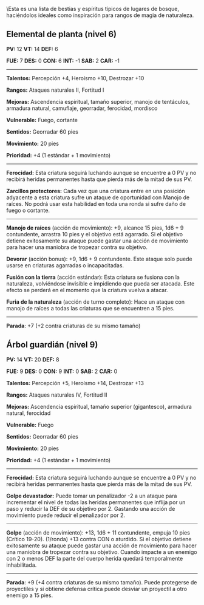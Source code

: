 

\Esta es una lista de bestias y espíritus típicos de lugares de bosque, haciéndolos ideales como inspiración para rangos de magia de naturaleza.

## Elemental de planta (nivel 6)

**PV:** 12			**VT:** 14	 		**DEF:** 6

**FUE:** 7 	**DES:** 0	**CON:** 6	**INT:** -1	**SAB:** 2	**CAR:** -1	

------

**Talentos:** Percepción +4, Heroísmo +10, Destrozar +10

**Rangos:** Ataques naturales II, Fortitud I

**Mejoras:** Ascendencia espiritual, tamaño superior, manojo de tentáculos, armadura natural, camuflaje, georradar, ferocidad, mordisco

**Vulnerable:** Fuego, cortante

**Sentidos:** Georradar 60 pies

**Movimiento:** 20 pies

**Prioridad:** +4 (1 estándar + 1 movimiento)   

****

**Ferocidad:** Esta criatura seguirá luchando aunque se encuentre a 0 PV y no recibirá heridas permanentes hasta que pierda más de la mitad de sus PV.

**Zarcillos protectores:** Cada vez que una criatura entre en una posición adyacente a esta criatura sufre un ataque de oportunidad con Manojo de raíces. No podrá usar esta habilidad en toda una ronda si sufre daño de fuego o cortante.

------

**Manojo de raíces** (acción de movimiento): +9, alcance 15 pies, 1d6 + 9 contundente, arrastra 10 pies y el objetivo está agarrado. Si el objetivo detiene exitosamente su ataque puede gastar una acción de movimiento para hacer una maniobra de tropezar contra su objetivo.

**Devorar** (acción bonus): +9, 1d6 + 9 contundente. Este ataque solo puede usarse en criaturas agarradas o incapacitadas.

**Fusión con la tierra** (acción estándar): Esta criatura se fusiona con la naturaleza, volviéndose invisible e impidiendo que pueda ser atacada. Este efecto se perderá en el momento que la criatura vuelva a atacar.

**Furia de la naturaleza** (acción de turno completo): Hace un ataque con manojo de raíces a todas las criaturas que se encuentren a 15 pies. 

****

**Parada**: +7 (+2 contra criaturas de su mismo tamaño)

## Árbol guardián (nivel 9)

**PV:** 14			**VT:** 20	 		**DEF:** 8

**FUE:** 9 	**DES:** 0	**CON:** 9	**INT:** 0	**SAB:** 2	**CAR:** 0

**Talentos:** Percepción +5, Heroísmo +14, Destrozar +13

**Rangos:** Ataques naturales IV, Fortitud II

**Mejoras:** Ascendencia espiritual, tamaño superior (gigantesco), armadura natural, ferocidad

**Vulnerable:** Fuego

**Sentidos:** Georradar 60 pies

**Movimiento:** 20 pies

**Prioridad:** +4 (1 estándar + 1 movimiento)

****

**Ferocidad:** Esta criatura seguirá luchando aunque se encuentre a 0 PV y no recibirá heridas permanentes hasta que pierda más de la mitad de sus PV.

**Golpe devastador:** Puede tomar un penalizador -2 a un ataque para incrementar el nivel de todas las heridas permanentes que inflija por un paso y reducir la DEF de su objetivo por 2. Gastando una acción de movimiento puede reducir el penalizador por 2.

------

**Golpe** (acción de movimiento): +13, 1d6 + 11 contundente, empuja 10 pies (Crítico 19-20). (1/ronda) +13 contra CON o aturdido. Si el objetivo detiene exitosamente su ataque puede gastar una acción de movimiento para hacer una maniobra de tropezar contra su objetivo. Cuando impacte a un enemigo con 2 o menos DEF la parte del cuerpo herida quedará temporalmente inhabilitada.

****

**Parada**: +9 (+4 contra criaturas de su mismo tamaño). Puede protegerse de proyectiles y si obtiene defensa crítica puede desviar un proyectil a otro enemigo a 15 pies.

